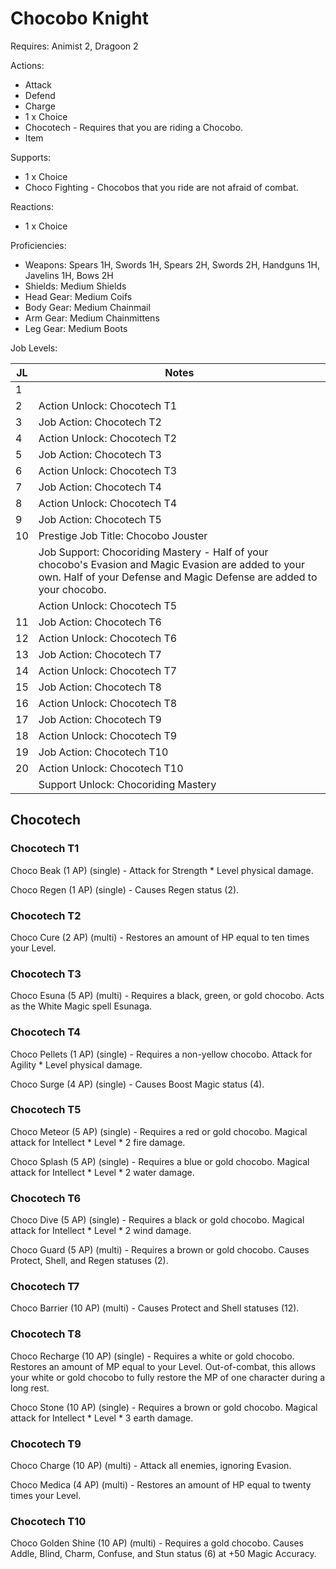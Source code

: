 # Chocobo Knight

Requires: Animist 2, Dragoon 2

Actions:

- Attack
- Defend
- Charge
- 1 x Choice
- Chocotech - Requires that you are riding a Chocobo.
- Item

Supports:

- 1 x Choice
- Choco Fighting - Chocobos that you ride are not afraid of combat.

Reactions:

- 1 x Choice

Proficiencies:

- Weapons: Spears 1H, Swords 1H, Spears 2H, Swords 2H, Handguns 1H, Javelins 1H, Bows 2H
- Shields: Medium Shields
- Head Gear: Medium Coifs
- Body Gear: Medium Chainmail
- Arm Gear: Medium Chainmittens
- Leg Gear: Medium Boots

Job Levels:

| JL | Notes |
| --- | --- |
| 1 | 
| 2 | Action Unlock: Chocotech T1
| 3 | Job Action: Chocotech T2
| 4 | Action Unlock: Chocotech T2
| 5 | Job Action: Chocotech T3
| 6 | Action Unlock: Chocotech T3
| 7 | Job Action: Chocotech T4
| 8 | Action Unlock: Chocotech T4
| 9 | Job Action: Chocotech T5
| 10 | Prestige Job Title: Chocobo Jouster
|    | Job Support: Chocoriding Mastery - Half of your chocobo's Evasion and Magic Evasion are added to your own. Half of your Defense and Magic Defense are added to your chocobo.
|    | Action Unlock: Chocotech T5
| 11 | Job Action: Chocotech T6
| 12 | Action Unlock: Chocotech T6
| 13 | Job Action: Chocotech T7
| 14 | Action Unlock: Chocotech T7
| 15 | Job Action: Chocotech T8
| 16 | Action Unlock: Chocotech T8
| 17 | Job Action: Chocotech T9
| 18 | Action Unlock: Chocotech T9
| 19 | Job Action: Chocotech T10
| 20 | Action Unlock: Chocotech T10
|    | Support Unlock: Chocoriding Mastery

## Chocotech

### Chocotech T1

Choco Beak (1 AP) (single) - Attack for Strength * Level physical damage.

Choco Regen (1 AP) (single) - Causes Regen status (2).

### Chocotech T2

Choco Cure (2 AP) (multi) - Restores an amount of HP equal to ten times your Level.

### Chocotech T3

Choco Esuna (5 AP) (multi) - Requires a black, green, or gold chocobo. Acts as the White Magic spell Esunaga.

### Chocotech T4

Choco Pellets (1 AP) (single) - Requires a non-yellow chocobo. Attack for Agility * Level physical damage.

Choco Surge (4 AP) (single) - Causes Boost Magic status (4).

### Chocotech T5

Choco Meteor (5 AP) (single) - Requires a red or gold chocobo. Magical attack for Intellect * Level * 2 fire damage.

Choco Splash (5 AP) (single) - Requires a blue or gold chocobo. Magical attack for Intellect * Level * 2 water damage.

### Chocotech T6

Choco Dive (5 AP) (single) - Requires a black or gold chocobo. Magical attack for Intellect * Level * 2 wind damage.

Choco Guard (5 AP) (multi) - Requires a brown or gold chocobo. Causes Protect, Shell, and Regen statuses (2).

### Chocotech T7

Choco Barrier (10 AP) (multi) - Causes Protect and Shell statuses (12).

### Chocotech T8

Choco Recharge (10 AP) (single) - Requires a white or gold chocobo. Restores an amount of MP equal to your Level. Out-of-combat, this allows your white or gold chocobo to fully restore the MP of one character during a long rest.

Choco Stone (10 AP) (single) - Requires a brown or gold chocobo. Magical attack for Intellect * Level * 3 earth damage.

### Chocotech T9

Choco Charge (10 AP) (multi) - Attack all enemies, ignoring Evasion.

Choco Medica (4 AP) (multi) - Restores an amount of HP equal to twenty times your Level.

### Chocotech T10

Choco Golden Shine (10 AP) (multi) - Requires a gold chocobo. Causes Addle, Blind, Charm, Confuse, and Stun status (6) at +50 Magic Accuracy.
